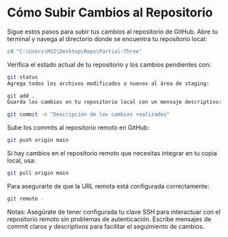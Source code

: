 # Cómo Subir Cambios al Repositorio  

Sigue estos pasos para subir tus cambios al repositorio de GitHub. Abre tu terminal y navega al directorio donde se encuentra tu repositorio local:  

```bash
cd "C:\Users\MSI\Desktop\Repo\Partial-Three"
```
Verifica el estado actual de tu repositorio y los cambios pendientes con:

```bash
git status
Agrega todos los archivos modificados o nuevos al área de staging:
```
```bash
git add .
Guarda los cambios en tu repositorio local con un mensaje descriptivo:
```
```bash
git commit -m "Descripción de los cambios realizados"
```
Sube los commits al repositorio remoto en GitHub:

```bash
git push origin main
```
Si hay cambios en el repositorio remoto que necesitas integrar en tu copia local, usa:

```bash
git pull origin main
```
Para asegurarte de que la URL remota está configurada correctamente:

```bash
git remote -
```
Notas: Asegúrate de tener configurada tu clave SSH para interactuar con el repositorio remoto sin problemas de autenticación. Escribe mensajes de commit claros y descriptivos para facilitar el seguimiento de cambios.

